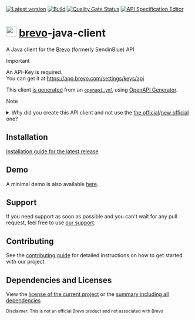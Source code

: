 [![Latest version](https://img.shields.io/maven-central/v/software.xdev/brevo-java-client?logo=apache%20maven)](https://mvnrepository.com/artifact/software.xdev/brevo-java-client)
[![Build](https://img.shields.io/github/actions/workflow/status/xdev-software/brevo-java-client/check-build.yml?branch=develop)](https://github.com/xdev-software/brevo-java-client/actions/workflows/check-build.yml?query=branch%3Adevelop)
[![Quality Gate Status](https://sonarcloud.io/api/project_badges/measure?project=xdev-software_brevo-java-client&metric=alert_status)](https://sonarcloud.io/dashboard?id=xdev-software_brevo-java-client)
[![API Specification Editor](https://img.shields.io/badge/API--Spec-Editor-85ea2d?logo=swagger)](https://editor.swagger.io/?url=https://raw.githubusercontent.com/xdev-software/brevo-java-client/develop/openapi/openapi.yml)

# <img src="https://corp-backend.brevo.com/wp-content/uploads/2023/05/favicon.svg" height="28" /> [brevo](https://www.brevo.com/?r=t)-java-client

A Java client for the [Brevo](https://www.brevo.com/?r=t) (formerly SendinBlue) API

> [!IMPORTANT]
> An API-Key is required.<br/>
> You can get it at https://app.brevo.com/settings/keys/api

This client [is generated](./brevo-java-client/pom.xml) from an [``openapi.yml``](./openapi/openapi.yml) using [OpenAPI Generator](https://openapi-generator.tech/).

> [!NOTE]
> <details><summary>Why did you create this API client and not use the <a href="https://github.com/sendinblue/APIv3-java-library">the official</a>/<a href="https://github.com/getbrevo/brevo-java">new official</a> one?</summary>
>
> We had some problems (as of July 2025) with the "official" client:
> * The (old) client looks seriously outdated:
>   * it is still called "SendinBlue"
>   * was last updated over a year ago and there was no activity (on issues/PR) since then
>   * There is at least one CVE in the underlying HTTP client
> * It looks like there are problems with the underlying dependencies:
>   * ``maven-gpg-plugin`` is declared as compile dependency
>   * There is a [dependency for Java 7](https://www.threeten.org/threetenbp/) however the client is built for Java 8+
>   * There is an extremely outdated version of Apache Commons Lang in use
> * ...
>
> </details>

## Installation
[Installation guide for the latest release](https://github.com/xdev-software/brevo-java-client/releases/latest#Installation)

## Demo
A minimal demo is also available [here](./brevo-java-client-demo/src/main/java/software/xdev/Application.java).

## Support
If you need support as soon as possible and you can't wait for any pull request, feel free to use [our support](https://xdev.software/en/services/support).

## Contributing
See the [contributing guide](./CONTRIBUTING.md) for detailed instructions on how to get started with our project.

## Dependencies and Licenses
View the [license of the current project](LICENSE) or the [summary including all dependencies](https://xdev-software.github.io/brevo-java-client/dependencies)

<sub>Disclaimer: This is not an official Brevo product and not associated with Brevo</sub>
